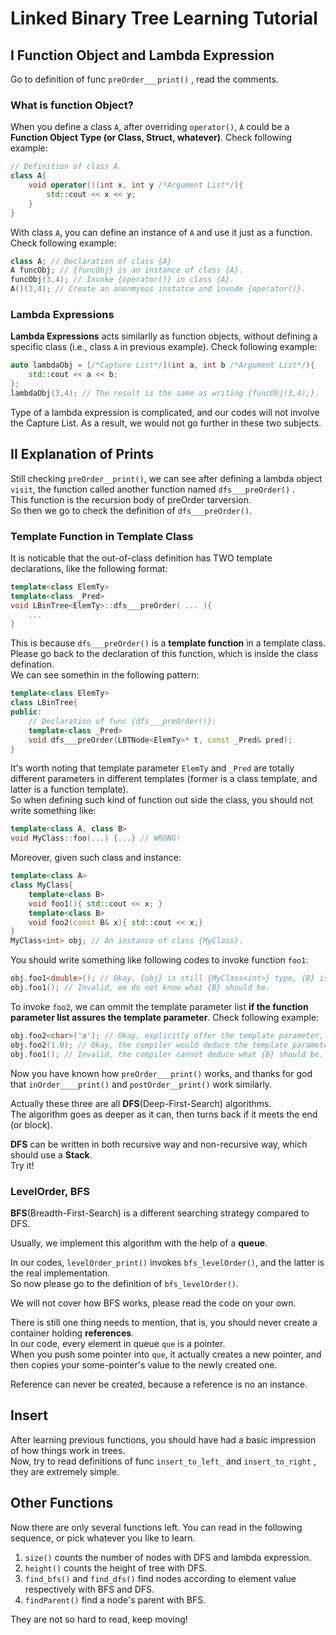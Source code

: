 # Linked Binary Tree Learning Tutorial
## I Function Object and Lambda Expression
Go to definition of func `preOrder___print()` , read the comments.  
### What is function Object?
When you define a class `A`, after overriding `operator()`, `A` could be a **Function Object Type (or Class, Struct, whatever)**. Check following example:
```cpp
// Definition of class A.
class A{
    void operator()(int x, int y /*Argument List*/){
        std::cout << x << y;
    }
}
```
With class `A`, you can define an instance of `A` and use it just as a function. Check following example:
```cpp
class A; // Declaration of class {A}
A funcObj; // {funcObj} is an instance of class {A}.
funcObj(3,4); // Invoke {operator()} in class {A}.
A()(3,4); // Create an anonmyous instatce and invode {operator()}.
```
### Lambda Expressions
**Lambda Expressions** acts similarlly as function objects, without defining a specific class (i.e., class `A` in previous example). Check following example:
```cpp
auto lambdaObj = [/*Capture List*/](int a, int b /*Argument List*/){
    std::cout << a << b;
};
lambdaObj(3,4); // The result is the same as writing {funcObj(3,4);}.
```
Type of a lambda expression is complicated, and our codes will not involve the Capture List. As a result, we would not go further in these two subjects.  

## II Explanation of Prints
Still checking `preOrder__print()`, we can see after defining a lambda object `visit`, the function called another function named `dfs___preOrder()` .  
This function is the recursion body of preOrder tarversion.  
So then we go to check the definition of `dfs___preOrder()`.

### Template Function in Template Class
It is noticable that the out-of-class definition has TWO template declarations, like the following format:
```cpp
template<class ElemTy>
template<class _Pred>
void LBinTree<ElemTy>::dfs___preOrder( ... ){ 
    ... 
}
```
This is because `dfs___preOrder()` is a **template function** in a template class.  
Please go back to the declaration of this function, which is inside the class defination.  
We can see somethin in the following pattern:

```cpp
template<class ElemTy>
class LBinTree{
public:
    // Declaration of func {dfs___preOrder()}:
    template<class _Pred>
    void dfs___preOrder(LBTNode<ElemTy>* t, const _Pred& pred);
}
```
It's worth noting that template parameter `ElemTy` and `_Pred` are totally different parameters in different templates (former is a class template, and latter is a function template).  
So when defining such kind of function out side the class, you should not write something like:

```cpp
template<class A, class B>
void MyClass::foo(...) {...} // WRONG!
```
Moreover, given such class and instance:

```cpp
template<class A>
class MyClass{
    template<class B>
    void foo1(){ std::cout << x; }
    template<class B>
    void foo2(const B& x){ std::cout << x;}
}
MyClass<int> obj; // An instance of class {MyClass}.
```
You should write something like following codes to invoke function `foo1`:
```cpp
obj.foo1<double>(); // Okay, {obj} is still {MyClass<int>} type, {B} is {double}.
obj.foo1(); // Invalid, we do not know what {B} should be.
```
To invoke `foo2`, we can ommit the template parameter list **if the function parameter list assures the template parameter**. Check following example:
```cpp
obj.foo2<char>('a'); // Okay, explicitly offer the template parameter, which is {char}.
obj.foo2(1.0); // Okay, the compiler would deduce the template parameter according to function parameter. {1.0} is a {double}, so {B} would be {double}.
obj.foo1(); // Invalid, the compiler cannot deduce what {B} should be.
```

Now you have known how `preOrder___print()` works, and thanks for god that `inOrder____print()` and `postOrder__print()` work similarly.  

Actually these three are all **DFS**(Deep-First-Search) algorithms.  
The algorithm goes as deeper as it can, then turns back if it meets the end (or block).  

**DFS** can be written in both recursive way and non-recursive way, which should use a **Stack**.  
Try it!

### LevelOrder, BFS
**BFS**(Breadth-First-Search) is a different searching strategy compared to DFS. 

Usually, we implement this algorithm with the help of a **queue**.  

In our codes, `levelOrder_print()` invokes `bfs_levelOrder()`, and the latter is the real implementation.  
So now please go to the definition of `bfs_levelOrder()`.  

We will not cover how BFS works, please read the code on your own.  

There is still one thing needs to mention, that is, you should never create a container holding **references**.  
In our code, every element in queue `que` is a pointer.  
When you push some pointer into `que`, it actually creates a new pointer, and then copies your some-pointer's value to the newly created one.  

Reference can never be created, because a reference is no an instance.  

## Insert
After learning previous functions, you should have had a basic impression of how things work in trees.  
Now, try to read definitions of func `insert_to_left_` and `insert_to_right` , they are extremely simple.

## Other Functions
Now there are only several functions left. You can read in the following sequence, or pick whatever you like to learn.  
1. `size()` counts the number of nodes with DFS and lambda expression.
2. `height()` counts the height of tree with DFS.
3. `find_bfs()` and `find_dfs()` find nodes according to element value respectively with BFS and DFS.
4. `findParent()` find a node's parent with BFS.

They are not so hard to read, keep moving!



